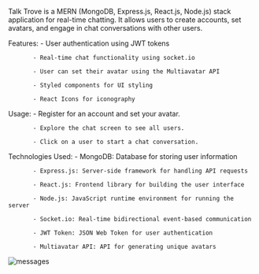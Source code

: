 Talk Trove is a MERN (MongoDB, Express.js, React.js, Node.js) stack application for real-time chatting. It allows users to create accounts, set avatars, and engage in chat conversations with other users.

Features:
           - User authentication using JWT tokens
           
           - Real-time chat functionality using socket.io
           
           - User can set their avatar using the Multiavatar API
           
           - Styled components for UI styling
           
           - React Icons for iconography
           
Usage:
           - Register for an account and set your avatar.
           
           - Explore the chat screen to see all users.
           
           - Click on a user to start a chat conversation.

Technologies Used:
           - MongoDB: Database for storing user information
           
           - Express.js: Server-side framework for handling API requests
           
           - React.js: Frontend library for building the user interface
           
           - Node.js: JavaScript runtime environment for running the server
           
           - Socket.io: Real-time bidirectional event-based communication
           
           - JWT Token: JSON Web Token for user authentication
           
           - Multiavatar API: API for generating unique avatars
           
![messages](https://github.com/ambreenzubari/Talk-Trove/assets/80945249/fffe10a9-84d6-40e8-95c5-4f87369d2048)


